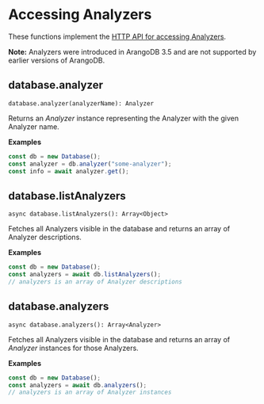 # Accessing Analyzers

These functions implement the
[HTTP API for accessing Analyzers](https://www.arangodb.com/docs/stable/http/analyzers.html).

**Note:** Analyzers were introduced in ArangoDB 3.5 and are not supported by earlier
versions of ArangoDB.

## database.analyzer

`database.analyzer(analyzerName): Analyzer`

Returns an _Analyzer_ instance representing the Analyzer with the given Analyzer
name.

**Examples**

```js
const db = new Database();
const analyzer = db.analyzer("some-analyzer");
const info = await analyzer.get();
```

## database.listAnalyzers

`async database.listAnalyzers(): Array<Object>`

Fetches all Analyzers visible in the database and returns an array of Analyzer
descriptions.

**Examples**

```js
const db = new Database();
const analyzers = await db.listAnalyzers();
// analyzers is an array of Analyzer descriptions
```

## database.analyzers

`async database.analyzers(): Array<Analyzer>`

Fetches all Analyzers visible in the database and returns an array of _Analyzer_
instances for those Analyzers.

**Examples**

```js
const db = new Database();
const analyzers = await db.analyzers();
// analyzers is an array of Analyzer instances
```
